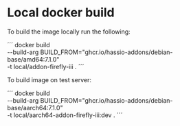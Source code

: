 # Local docker build

To build the image locally run the following:

´´´
docker build \
  --build-arg BUILD_FROM="ghcr.io/hassio-addons/debian-base/amd64:7.1.0" \
  -t local/addon-firefly-iii .
´´´

To build image on test server:

´´´
docker build \
  --build-arg BUILD_FROM="ghcr.io/hassio-addons/debian-base/aarch64:7.1.0" \
  -t local/aarch64-addon-firefly-iii:dev .
´´´

